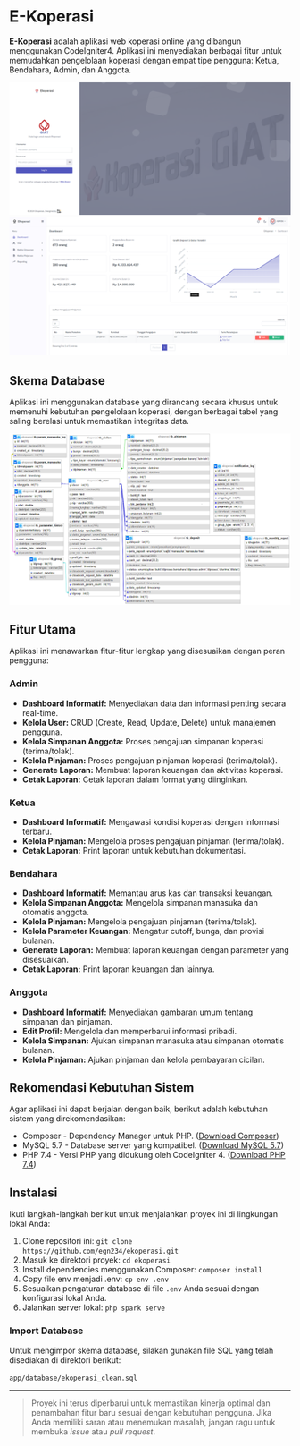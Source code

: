 # E-Koperasi

**E-Koperasi** adalah aplikasi web koperasi online yang dibangun menggunakan CodeIgniter4. Aplikasi ini menyediakan berbagai fitur untuk memudahkan pengelolaan koperasi dengan empat tipe pengguna: Ketua, Bendahara, Admin, dan Anggota. 

![Halaman Login](./public/assets/images/docs/login-page.png)
![Dashboard Utama](./public/assets/images/docs/dashboard.png)

## Skema Database
Aplikasi ini menggunakan database yang dirancang secara khusus untuk memenuhi kebutuhan pengelolaan koperasi, dengan berbagai tabel yang saling berelasi untuk memastikan integritas data.

![ERD](./public/assets/images/docs/db-relationship.png)

## Fitur Utama
Aplikasi ini menawarkan fitur-fitur lengkap yang disesuaikan dengan peran pengguna:

### Admin
- **Dashboard Informatif:** Menyediakan data dan informasi penting secara real-time.
- **Kelola User:** CRUD (Create, Read, Update, Delete) untuk manajemen pengguna.
- **Kelola Simpanan Anggota:** Proses pengajuan simpanan koperasi (terima/tolak).
- **Kelola Pinjaman:** Proses pengajuan pinjaman koperasi (terima/tolak).
- **Generate Laporan:** Membuat laporan keuangan dan aktivitas koperasi.
- **Cetak Laporan:** Cetak laporan dalam format yang diinginkan.

### Ketua
- **Dashboard Informatif:** Mengawasi kondisi koperasi dengan informasi terbaru.
- **Kelola Pinjaman:** Mengelola proses pengajuan pinjaman (terima/tolak).
- **Cetak Laporan:** Print laporan untuk kebutuhan dokumentasi.

### Bendahara
- **Dashboard Informatif:** Memantau arus kas dan transaksi keuangan.
- **Kelola Simpanan Anggota:** Mengelola simpanan manasuka dan otomatis anggota.
- **Kelola Pinjaman:** Mengelola pengajuan pinjaman (terima/tolak).
- **Kelola Parameter Keuangan:** Mengatur cutoff, bunga, dan provisi bulanan.
- **Generate Laporan:** Membuat laporan keuangan dengan parameter yang disesuaikan.
- **Cetak Laporan:** Print laporan keuangan dan lainnya.

### Anggota
- **Dashboard Informatif:** Menyediakan gambaran umum tentang simpanan dan pinjaman.
- **Edit Profil:** Mengelola dan memperbarui informasi pribadi.
- **Kelola Simpanan:** Ajukan simpanan manasuka atau simpanan otomatis bulanan.
- **Kelola Pinjaman:** Ajukan pinjaman dan kelola pembayaran cicilan.

## Rekomendasi Kebutuhan Sistem
Agar aplikasi ini dapat berjalan dengan baik, berikut adalah kebutuhan sistem yang direkomendasikan:

- Composer - Dependency Manager untuk PHP. ([Download Composer](https://getcomposer.org/download/))
- MySQL 5.7 - Database server yang kompatibel. ([Download MySQL 5.7](https://dev.mysql.com/downloads/mysql/5.7.html))
- PHP 7.4 - Versi PHP yang didukung oleh CodeIgniter 4. ([Download PHP 7.4](https://www.php.net/downloads))

## Instalasi
Ikuti langkah-langkah berikut untuk menjalankan proyek ini di lingkungan lokal Anda:

1. Clone repositori ini: `git clone https://github.com/egn234/ekoperasi.git`
2. Masuk ke direktori proyek: `cd ekoperasi`
3. Install dependencies menggunakan Composer: `composer install`
4. Copy file env menjadi .env: `cp env .env`
5. Sesuaikan pengaturan database di file `.env` Anda sesuai dengan konfigurasi lokal Anda.
6. Jalankan server lokal: `php spark serve`

### Import Database
Untuk mengimpor skema database, silakan gunakan file SQL yang telah disediakan di direktori berikut:

`app/database/ekoperasi_clean.sql`

---

> Proyek ini terus diperbarui untuk memastikan kinerja optimal dan penambahan fitur baru sesuai dengan kebutuhan pengguna. Jika Anda memiliki saran atau menemukan masalah, jangan ragu untuk membuka *issue* atau *pull request*.
